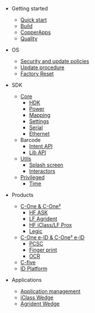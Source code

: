 - Getting started
    - [Quick start](quickstart.md)
    - [Build](build.md)
    - [CopperApps](copperapps.md)
    - [Quality](quality.md)

- OS
   - [Security and update policies](os/policy.md)
   - [Update procedure](os/update.md)
   - [Factory Reset](os/factory_reset.md)

- SDK
    - [Core](core.md)
        - [HDK](core/hdk_cone.md)
        - [Power](core/power.md)
        - [Mapping](core/mapping.md)
        - [Settings](core/settings.md)
        - [Serial](core/serial.md)
        - [Ethernet](core/ethernet.md)
    - Barcode
        - [Intent API](barcode/manager.md)
        - [Lib API](barcode/library.md)
    - [Utils](utils/utils.md)
        - [Splash screen](utils/splash.md)
        - [Interactors](utils/interactors.md)
    - [Privileged](privileged/privileged.md)
        - [Time](privileged/time.md)

- Products
    - [C-One & C-One²](products/cone.md)
        - [HF ASK](products/ask.md)
        - [LF Agrident](products/agrident.md)
        - [HF iClass/LF Prox](products/hid.md)
        - [Legic](products/legic.md)
    - [C-One e-ID & C-One² e-ID](products/cone-eid.md)
        - [PCSC](products/pcsc.md)
        - [Finger print](products/fingerprint.md)
        - [OCR](products/ocr.md)
    - [C-five](products/cfive.md)
    - [ID Platform](products/idplatform.md)

- Applications
    - [Application management](applications/management.md)
    - [iClass Wedge](applications/iclass_wedge.md)
    - [Agrident Wedge](applications/agrident_wedge.md)
